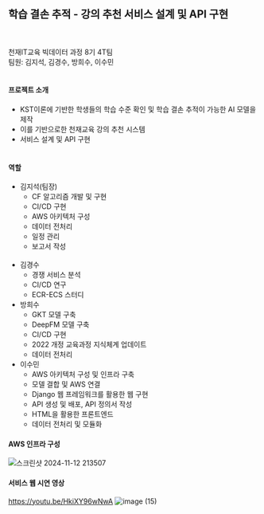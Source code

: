 ## 학습 결손 추적 - 강의 추천 서비스 설계 및 API 구현
<br><br>
천재IT교육 빅데이터 과정 8기 4T팀<br>
팀원: 김지석, 김경수, 방희수, 이수민
<br><br>
#### 프로젝트 소개
- KST이론에 기반한 학생들의 학습 수준 확인 및 학습 결손 추적이 가능한 AI 모델을 제작<br>
- 이를 기반으로한 천재교육 강의 추천 시스템<br>
- 서비스 설계 및 API 구현
<br><br>
#### 역할
- 김지석(팀장)<br>
    - CF 알고리즘 개발 및 구현<br>
    - CI/CD 구현<br>
    - AWS 아키텍처 구성<br>
    - 데이터 전처리<br>
    - 일정 관리<br>
    - 보고서 작성<br><br>
- 김경수<br>
    - 경쟁 서비스 분석<br>
    - CI/CD 연구<br>
    - ECR-ECS 스터디<br>
- 방희수<br>
    - GKT 모델 구축<br>
    - DeepFM 모델 구축<br>
    - CI/CD 구현<br>
    - 2022 개정 교육과정 지식체계 업데이트<br>
    - 데이터 전처리<br>
- 이수민<br>
    - AWS 아키텍처 구성 및 인프라 구축<br>
    - 모델 결합 및 AWS 연결<br>
    - Django 웹 프레임워크를 활용한 웹 구현<br>
    - API 생성 및 배포, API 정의서 작성<br>
    - HTML을 활용한 프론트엔드<br>
    - 데이터 전처리 및 모듈화<br>

#### AWS 인프라 구성
![스크린샷 2024-11-12 213507](https://github.com/user-attachments/assets/f5b8e0db-cb3a-4842-b131-bd250058e218)

#### 서비스 웹 시연 영상
https://youtu.be/HkiXY96wNwA
![image (15)](https://github.com/user-attachments/assets/a30603f7-057b-494e-bddc-41c3f506b6c7)

